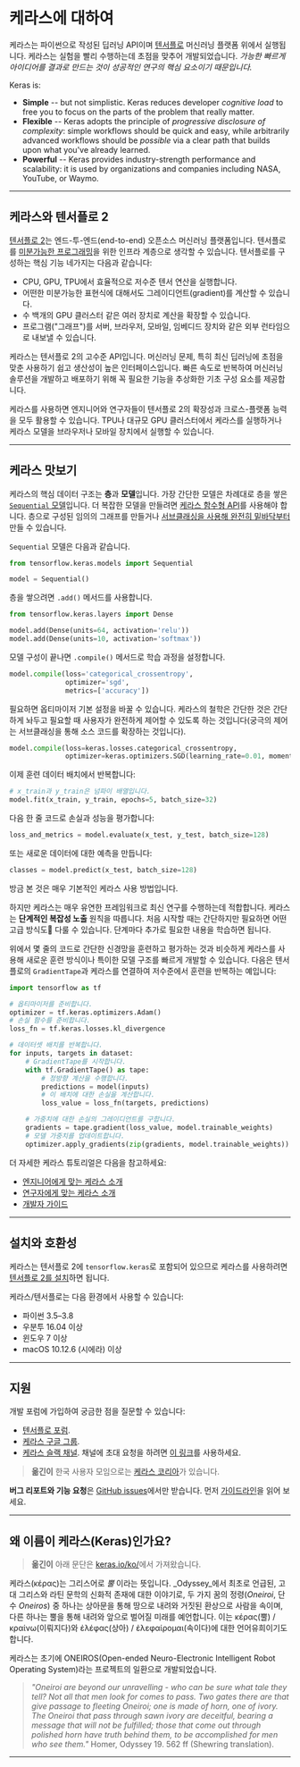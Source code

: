# 케라스에 대하여

케라스는 파이썬으로 작성된 딥러닝 API이며 [텐서플로](https://github.com/tensorflow/tensorflow) 머신러닝 플랫폼 위에서 실행됩니다.
케라스는 실험을 빨리 수행하는데 초점을 맞추어 개발되었습니다. *가능한 빠르게 아이디어를 결과로 만드는 것이 성공적인 연구의 핵심 요소이기 때문입니다.*

Keras is:

- **Simple** -- but not simplistic. Keras reduces developer *cognitive load* to free you to focus on the parts of the problem that really matter.
- **Flexible** -- Keras adopts the principle of *progressive disclosure of complexity*: simple workflows should be quick and easy,
while arbitrarily advanced workflows should be *possible* via a clear path that builds upon what you've already learned.
- **Powerful** -- Keras provides industry-strength performance and scalability: it is used by organizations and companies including NASA, YouTube, or Waymo.

---

## 케라스와 텐서플로 2

[텐서플로 2](https://www.tensorflow.org/)는 엔드-투-엔드(end-to-end) 오픈소스 머신러닝 플랫폼입니다. 텐서플로를 [미분가능한 프로그래밍](https://en.wikipedia.org/wiki/Differentiable_programming)을 위한 인프라 계층으로 생각할 수 있습니다. 텐서플로를 구성하는 핵심 기능 네가지는 다음과 같습니다:

- CPU, GPU, TPU에서 효율적으로 저수준 텐서 연산을 실행합니다.
- 어떤한 미분가능한 표현식에 대해서도 그레이디언트(gradient)를 계산할 수 있습니다.
- 수 백개의 GPU 클러스터 같은 여러 장치로 계산을 확장할 수 있습니다.
- 프로그램("그래프")를 서버, 브라우저, 모바일, 임베디드 장치와 같은 외부 런타임으로 내보낼 수 있습니다.

케라스는 텐서플로 2의 고수준 API입니다. 머신러닝 문제, 특히 최신 딥러닝에 초점을 맞춘 사용하기 쉽고 생산성이 높은 인터페이스입니다.
빠른 속도로 반복하여 머신러닝 솔루션을 개발하고 배포하기 위해 꼭 필요한 기능을 추상화한 기초 구성 요소를 제공합니다.

케라스를 사용하면 엔지니어와 연구자들이 텐서플로 2의 확장성과 크로스-플랫폼 능력을 모두 활용할 수 있습니다.
TPU나 대규모 GPU 클러스터에서 케라스를 실행하거나 케라스 모델을 브라우저나 모바일 장치에서 실행할 수 있습니다.

---

## 케라스 맛보기

케라스의 핵심 데이터 구조는 **층**과 **모델**입니다.
가장 간단한 모델은 차례대로 층을 쌓은 [`Sequential` 모델](/guides/sequential_model/)입니다.
더 복잡한 모델을 만들려면 [케라스 함수형 API](/guides/functional_api/)를 사용해야 합니다. 층으로 구성된 임의의 그래프를 만들거나 [서브클래싱을 사용해 완전히 밑바닥부터](/guides/making_new_layers_and_models_via_subclassing/) 만들 수 있습니다.

`Sequential` 모델은 다음과 같습니다.

```python
from tensorflow.keras.models import Sequential

model = Sequential()
```

층을 쌓으려면 `.add()` 메서드를 사용합니다.

```python
from tensorflow.keras.layers import Dense

model.add(Dense(units=64, activation='relu'))
model.add(Dense(units=10, activation='softmax'))
```

모델 구성이 끝나면 `.compile()` 메서드로 학습 과정을 설정합니다.

```python
model.compile(loss='categorical_crossentropy',
              optimizer='sgd',
              metrics=['accuracy'])
```

필요하면 옵티마이저 기본 설정을 바꿀 수 있습니다. 케라스의 철학은 간단한 것은 간단하게 놔두고 필요할 때 사용자가 완전하게 제어할 수 있도록 하는 것입니다(궁극의 제어는 서브클래싱을 통해 소스 코드를 확장하는 것입니다).

```python
model.compile(loss=keras.losses.categorical_crossentropy,
              optimizer=keras.optimizers.SGD(learning_rate=0.01, momentum=0.9, nesterov=True))
```

이제 훈련 데이터 배치에서 반복합니다:

```python
# x_train과 y_train은 넘파이 배열입니다.
model.fit(x_train, y_train, epochs=5, batch_size=32)
```

다음 한 줄 코드로 손실과 성능을 평가합니다:

```python
loss_and_metrics = model.evaluate(x_test, y_test, batch_size=128)
```

또는 새로운 데이터에 대한 예측을 만듭니다:

```python
classes = model.predict(x_test, batch_size=128)
```

방금 본 것은 매우 기본적인 케라스 사용 방법입니다.

하지만 케라스는 매우 유연한 프레임워크로 최신 연구를 수행하는데 적합합니다.
케라스는 **단계적인 복잡성 노출** 원칙을 따릅니다.
처음 시작할 때는 간단하지만 필요하면 어떤 고급 방식도 다룰 수 있습니다.
단계마다 추가로 필요한 내용을 학습하면 됩니다.

위에서 몇 줄의 코드로 간단한 신경망을 훈련하고 평가하는 것과 비슷하게
케라스를 사용해 새로운 훈련 방식이나 특이한 모델 구조를 빠르게 개발할 수 있습니다.
다음은 텐서플로의 `GradientTape`과 케라스를 연결하여 저수준에서 훈련을 반복하는 예입니다:

```python
import tensorflow as tf

# 옵티마이저를 준비합니다.
optimizer = tf.keras.optimizers.Adam()
# 손실 함수를 준비합니다.
loss_fn = tf.keras.losses.kl_divergence

# 데이터셋 배치를 반복합니다.
for inputs, targets in dataset:
    # GradientTape를 시작합니다.
    with tf.GradientTape() as tape:
        # 정방향 계산을 수행합니다.
        predictions = model(inputs)
        # 이 배치에 대한 손실을 계산합니다.
        loss_value = loss_fn(targets, predictions)

    # 가중치에 대한 손실의 그레이디언트를 구합니다.
    gradients = tape.gradient(loss_value, model.trainable_weights)
    # 모델 가중치를 업데이트합니다.
    optimizer.apply_gradients(zip(gradients, model.trainable_weights))
```

더 자세한 케라스 튜토리얼은 다음을 참고하세요:

- [엔지니어에게 맞는 케라스 소개](/getting_started/intro_to_keras_for_engineers/)
- [연구자에게 맞는 케라스 소개](/getting_started/intro_to_keras_for_researchers/)
- [개발자 가이드](/guides/)

---

## 설치와 호환성

케라스는 텐서플로 2에 `tensorflow.keras`로 포함되어 있으므로 케라스를 사용하려면 [텐서플로 2를 설치](https://www.tensorflow.org/install)하면 됩니다.

케라스/텐서플로는 다음 환경에서 사용할 수 있습니다:

- 파이썬 3.5–3.8
- 우분투 16.04 이상
- 윈도우 7 이상
- macOS 10.12.6 (시에라) 이상


---

## 지원

개발 포럼에 가입하여 궁금한 점을 질문할 수 있습니다:

- [텐서플로 포럼](https://discuss.tensorflow.org/).
- [케라스 구글 그룹](https://groups.google.com/forum/#!forum/keras-users).
- [케라스 슬랙 채널](https://kerasteam.slack.com). 채널에 초대 요청을 하려면 [이 링크](https://keras-slack-autojoin.herokuapp.com/)를 사용하세요.

>**옮긴이** 한국 사용자 모임으로는 [케라스 코리아](https://www.facebook.com/groups/KerasKorea/)가 있습니다.

**버그 리포트와 기능 요청**은 [GitHub issues](https://github.com/keras-team/keras/issues)에서만 받습니다. 먼저 [가이드라인](https://github.com/keras-team/keras/blob/master/CONTRIBUTING.md)을 읽어 보세요.

---

## 왜 이름이 케라스(Keras)인가요?

>**옮긴이** 아래 문단은 [keras.io/ko/](https://keras.io/ko/#_7)에서 가져왔습니다.

케라스(κέρας)는 그리스어로 _뿔_ 이라는 뜻입니다. _Odyssey_에서 최초로 언급된, 고대 그리스와 라틴 문학의 신화적 존재에 대한 이야기로, 두 가지 꿈의 정령(_Oneiroi_, 단수 _Oneiros_) 중 하나는 상아문을 통해 땅으로 내려와 거짓된 환상으로 사람을 속이며, 다른 하나는 뿔을 통해 내려와 앞으로 벌어질 미래를 예언합니다. 이는 κέρας(뿔) / κραίνω(이뤄지다)와 ἐλέφας(상아) / ἐλεφαίρομαι(속이다)에 대한 언어유희이기도 합니다.

케라스는 초기에 ONEIROS(Open-ended Neuro-Electronic Intelligent Robot Operating System)라는 프로젝트의 일환으로 개발되었습니다.

>_"Oneiroi are beyond our unravelling - who can be sure what tale they tell? Not all that men look for comes to pass. Two gates there are that give passage to fleeting Oneiroi; one is made of horn, one of ivory. The Oneiroi that pass through sawn ivory are deceitful, bearing a message that will not be fulfilled; those that come out through polished horn have truth behind them, to be accomplished for men who see them."_ Homer, Odyssey 19. 562 ff (Shewring translation).

---


